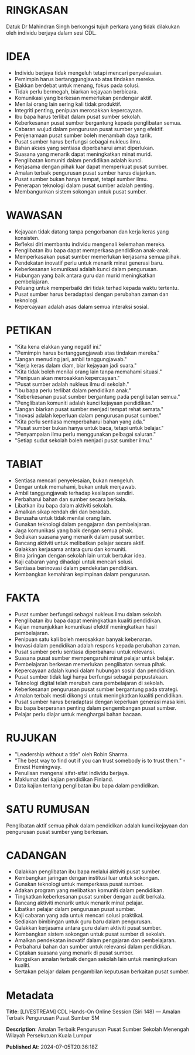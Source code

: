 # RINGKASAN
Datuk Dr Mahindran Singh berkongsi tujuh perkara yang tidak dilakukan oleh individu berjaya dalam sesi CDL.

# IDEA
- Individu berjaya tidak mengeluh tetapi mencari penyelesaian.
- Pemimpin harus bertanggungjawab atas tindakan mereka.
- Elakkan berdebat untuk menang, fokus pada solusi.
- Tidak perlu bermegah, biarkan kejayaan berbicara.
- Komunikasi yang berkesan memerlukan pendengar aktif.
- Menilai orang lain sering kali tidak produktif.
- Integriti penting, penipuan merosakkan kepercayaan.
- Ibu bapa harus terlibat dalam pusat sumber sekolah.
- Keberkesanan pusat sumber bergantung kepada penglibatan semua.
- Cabaran wujud dalam pengurusan pusat sumber yang efektif.
- Penjenamaan pusat sumber boleh menambah daya tarik.
- Pusat sumber harus berfungsi sebagai nukleus ilmu.
- Bahan akses yang sentiasa diperbaharui amat diperlukan.
- Suasana yang menarik dapat meningkatkan minat murid.
- Penglibatan komuniti dalam pendidikan adalah kunci.
- Kerjasama dengan pihak luar dapat memperkuat pusat sumber.
- Amalan terbaik pengurusan pusat sumber harus diajarkan.
- Pusat sumber bukan hanya tempat, tetapi sumber ilmu.
- Penerapan teknologi dalam pusat sumber adalah penting.
- Membangunkan sistem sokongan untuk pusat sumber.

# WAWASAN
- Kejayaan tidak datang tanpa pengorbanan dan kerja keras yang konsisten.
- Refleksi diri membantu individu mengenali kelemahan mereka.
- Penglibatan ibu bapa dapat memperkasa pendidikan anak-anak.
- Memperkasakan pusat sumber memerlukan kerjasama semua pihak.
- Pendekatan inovatif perlu untuk menarik minat generasi baru.
- Keberkesanan komunikasi adalah kunci dalam pengurusan.
- Hubungan yang baik antara guru dan murid meningkatkan pembelajaran.
- Peluang untuk memperbaiki diri tidak terhad kepada waktu tertentu.
- Pusat sumber harus beradaptasi dengan perubahan zaman dan teknologi.
- Kepercayaan adalah asas dalam semua interaksi sosial.

# PETIKAN
- "Kita kena elakkan yang negatif ini."
- "Pemimpin harus bertanggungjawab atas tindakan mereka."
- "Jangan menuding jari, ambil tanggungjawab."
- "Kerja keras dalam diam, biar kejayaan jadi suara."
- "Kita tidak boleh menilai orang lain tanpa memahami situasi."
- "Penipuan akan merosakkan kepercayaan."
- "Pusat sumber adalah nukleus ilmu di sekolah."
- "Ibu bapa perlu terlibat dalam pendidikan anak."
- "Keberkesanan pusat sumber bergantung pada penglibatan semua."
- "Penglibatan komuniti adalah kunci kejayaan pendidikan."
- "Jangan biarkan pusat sumber menjadi tempat rehat semata."
- "Inovasi adalah keperluan dalam pengurusan pusat sumber."
- "Kita perlu sentiasa memperbaharui bahan yang ada."
- "Pusat sumber bukan hanya untuk baca, tetapi untuk belajar."
- "Penyampaian ilmu perlu menggunakan pelbagai saluran."
- "Setiap sudut sekolah boleh menjadi pusat sumber ilmu."

# TABIAT
- Sentiasa mencari penyelesaian, bukan mengeluh.
- Dengar untuk memahami, bukan untuk menjawab.
- Ambil tanggungjawab terhadap kesilapan sendiri.
- Perbaharui bahan dan sumber secara berkala.
- Libatkan ibu bapa dalam aktiviti sekolah.
- Amalkan sikap rendah diri dan beradab.
- Berusaha untuk tidak menilai orang lain.
- Gunakan teknologi dalam pengajaran dan pembelajaran.
- Jaga komunikasi yang baik dengan semua pihak.
- Sediakan suasana yang menarik dalam pusat sumber.
- Rancang aktiviti untuk melibatkan pelajar secara aktif.
- Galakkan kerjasama antara guru dan komuniti.
- Bina jaringan dengan sekolah lain untuk bertukar idea.
- Kaji cabaran yang dihadapi untuk mencari solusi.
- Sentiasa berinovasi dalam pendekatan pendidikan.
- Kembangkan kemahiran kepimpinan dalam pengurusan.

# FAKTA
- Pusat sumber berfungsi sebagai nukleus ilmu dalam sekolah.
- Penglibatan ibu bapa dapat meningkatkan kualiti pendidikan.
- Kajian menunjukkan komunikasi efektif meningkatkan hasil pembelajaran.
- Penipuan satu kali boleh merosakkan banyak kebenaran.
- Inovasi dalam pendidikan adalah respons kepada perubahan zaman.
- Pusat sumber perlu sentiasa diperbaharui untuk relevansi.
- Suasana pusat sumber mempengaruhi minat pelajar untuk belajar.
- Pembelajaran berkesan memerlukan penglibatan semua pihak.
- Kepercayaan adalah kunci dalam hubungan sosial dan pendidikan.
- Pusat sumber tidak lagi hanya berfungsi sebagai perpustakaan.
- Teknologi digital telah merubah cara pembelajaran di sekolah.
- Keberkesanan pengurusan pusat sumber bergantung pada strategi.
- Amalan terbaik mesti dikongsi untuk meningkatkan kualiti pendidikan.
- Pusat sumber harus beradaptasi dengan keperluan generasi masa kini.
- Ibu bapa berperanan penting dalam pengembangan pusat sumber.
- Pelajar perlu diajar untuk menghargai bahan bacaan.

# RUJUKAN
- "Leadership without a title" oleh Robin Sharma.
- "The best way to find out if you can trust somebody is to trust them." - Ernest Hemingway.
- Penulisan mengenai sifat-sifat individu berjaya.
- Maklumat dari kajian pendidikan Finland.
- Data kajian tentang penglibatan ibu bapa dalam pendidikan.

# SATU RUMUSAN
Penglibatan aktif semua pihak dalam pendidikan adalah kunci kejayaan dan pengurusan pusat sumber yang berkesan.

# CADANGAN
- Galakkan penglibatan ibu bapa melalui aktiviti pusat sumber.
- Kembangkan jaringan dengan institusi luar untuk sokongan.
- Gunakan teknologi untuk memperkasa pusat sumber.
- Adakan program yang melibatkan komuniti dalam pendidikan.
- Tingkatkan keberkesanan pusat sumber dengan audit berkala. 
- Rancang aktiviti menarik untuk menarik minat pelajar.
- Libatkan pelajar dalam pengurusan pusat sumber.
- Kaji cabaran yang ada untuk mencari solusi praktikal.
- Sediakan bimbingan untuk guru baru dalam pengurusan.
- Galakkan kerjasama antara guru dalam aktiviti pusat sumber.
- Kembangkan sistem sokongan untuk pusat sumber di sekolah.
- Amalkan pendekatan inovatif dalam pengajaran dan pembelajaran.
- Perbaharui bahan dan sumber untuk relevansi dalam pendidikan.
- Ciptakan suasana yang menarik di pusat sumber.
- Kongsikan amalan terbaik dengan sekolah lain untuk meningkatkan kualiti.
- Sertakan pelajar dalam pengambilan keputusan berkaitan pusat sumber.

# Metadata
**Title**: [LIVESTREAM] CDL Hands-On Online Session (Siri 148) — Amalan Terbaik Pengurusan Pusat Sumber SM

**Description**: Amalan Terbaik Pengurusan Pusat Sumber Sekolah Menengah Wilayah Persekutuan Kuala Lumpur

**Published At**: 2024-07-05T20:36:18Z